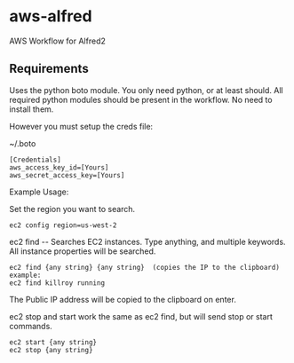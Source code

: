 # aws-alfred
AWS Workflow for Alfred2

## Requirements
Uses the python boto module.  You only need python, or at least should.  All required python modules should be present in the workflow. No need to install them.

However you must setup the creds file:

~/.boto

    [Credentials]
    aws_access_key_id=[Yours]
    aws_secret_access_key=[Yours]

Example Usage:

Set the region you want to search.

    ec2 config region=us-west-2

ec2 find -- Searches EC2 instances. Type anything, and multiple keywords. All instance properties will be searched.

    ec2 find {any string} {any string}  (copies the IP to the clipboard)
    example:
    ec2 find killroy running

The Public IP address will be copied to the clipboard on enter.

ec2 stop and start work the same as ec2 find, but will send stop or start commands.

    ec2 start {any string}
    ec2 stop {any string}

